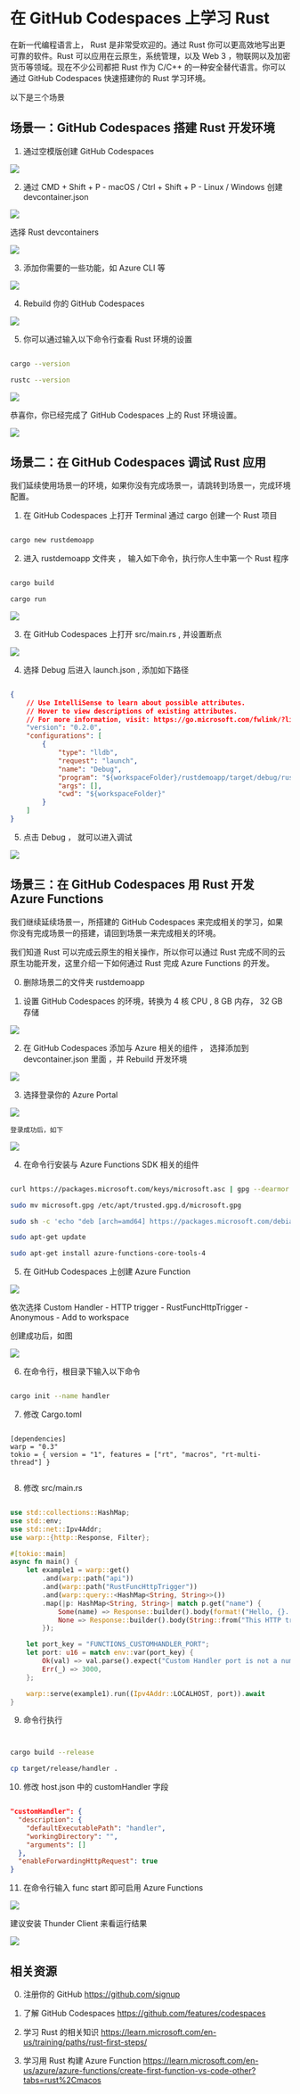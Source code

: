 # **在 GitHub Codespaces 上学习 Rust**

在新一代编程语言上， Rust 是非常受欢迎的。通过 Rust 你可以更高效地写出更可靠的软件。Rust 可以应用在云原生，系统管理，以及 Web 3 ，物联网以及加密货币等领域。现在不少公司都把 Rust 作为 C/C++ 的一种安全替代语言。你可以通过 GitHub Codespaces 快速搭建你的 Rust 学习环境。

以下是三个场景

## **场景一：GitHub Codespaces 搭建 Rust 开发环境**

1. 通过空模版创建 GitHub Codespaces

<img src="./imgs/01/Rust/01.png">

2. 通过 CMD + Shift + P - macOS / Ctrl + Shift + P - Linux / Windows 创建 devcontainer.json 

<img src="./imgs/01/Rust/02.png">

   选择 Rust devcontainers

<img src="./imgs/01/Rust/03.png">

3. 添加你需要的一些功能，如 Azure CLI 等
   
<img src="./imgs/01/Rust/04.png">

4. Rebuild 你的 GitHub Codespaces
   
<img src="./imgs/01/Rust/05.png">

5. 你可以通过输入以下命令行查看 Rust 环境的设置

```bash

cargo --version

rustc --version

```

<img src="./imgs/01/Rust/06.png">

恭喜你，你已经完成了 GitHub Codespaces 上的 Rust 环境设置。

<img src="./imgs/01/Rust/07.png">

## **场景二：在 GitHub Codespaces 调试 Rust 应用**

我们延续使用场景一的环境，如果你没有完成场景一，请跳转到场景一，完成环境配置。

1. 在 GitHub Codespaces 上打开 Terminal 通过 cargo 创建一个 Rust 项目

```bash

cargo new rustdemoapp

```

2. 进入 rustdemoapp 文件夹 ， 输入如下命令，执行你人生中第一个 Rust 程序

```bash

cargo build

cargo run

```

<img src="./imgs/01/Rust/10.png">


3. 在 GitHub Codespaces 上打开 src/main.rs , 并设置断点


<img src="./imgs/01/Rust/09.png">

4. 选择 Debug 后进入 launch.json , 添加如下路径

```json

{
    // Use IntelliSense to learn about possible attributes.
    // Hover to view descriptions of existing attributes.
    // For more information, visit: https://go.microsoft.com/fwlink/?linkid=830387
    "version": "0.2.0",
    "configurations": [
        {
            "type": "lldb",
            "request": "launch",
            "name": "Debug",
            "program": "${workspaceFolder}/rustdemoapp/target/debug/rustdemoapp",
            "args": [],
            "cwd": "${workspaceFolder}"
        }
    ]
}

```

5. 点击 Debug ， 就可以进入调试


<img src="./imgs/01/Rust/11.png">


## **场景三：在 GitHub Codespaces 用 Rust 开发 Azure Functions**

我们继续延续场景一，所搭建的 GitHub Codespaces 来完成相关的学习，如果你没有完成场景一的搭建，请回到场景一来完成相关的环境。

我们知道 Rust 可以完成云原生的相关操作，所以你可以通过 Rust 完成不同的云原生功能开发，这里介绍一下如何通过 Rust 完成 Azure Functions 的开发。

0. 删除场景二的文件夹 rustdemoapp

1. 设置 GitHub Codespaces 的环境，转换为 4 核 CPU , 8 GB 内存， 32 GB 存储

<img src="./imgs/01/Rust/12.png">

2. 在 GitHub Codespaces 添加与 Azure 相关的组件 ， 选择添加到 devcontainer.json 里面 ，并 Rebuild 开发环境 

<img src="./imgs/01/Rust/13.png">

3. 选择登录你的 Azure Portal

<img src="./imgs/01/Rust/14.png">

    登录成功后，如下

<img src="./imgs/01/Rust/15.png">


4. 在命令行安装与 Azure Functions SDK 相关的组件


```bash

curl https://packages.microsoft.com/keys/microsoft.asc | gpg --dearmor > microsoft.gpg

sudo mv microsoft.gpg /etc/apt/trusted.gpg.d/microsoft.gpg

sudo sh -c 'echo "deb [arch=amd64] https://packages.microsoft.com/debian/$(lsb_release -rs | cut -d'.' -f 1)/prod $(lsb_release -cs) main" > /etc/apt/sources.list.d/dotnetdev.list'

sudo apt-get update

sudo apt-get install azure-functions-core-tools-4

```



5. 在 GitHub Codespaces 上创建 Azure Function


<img src="./imgs/01/Rust/16.png">


依次选择 Custom Handler - HTTP trigger - RustFuncHttpTrigger - Anonymous - Add to workspace

创建成功后，如图

<img src="./imgs/01/Rust/17.png">

6. 在命令行，根目录下输入以下命令


```bash

cargo init --name handler


```

7. 修改 Cargo.toml


```

[dependencies]
warp = "0.3"
tokio = { version = "1", features = ["rt", "macros", "rt-multi-thread"] }


```

8. 修改 src/main.rs


```rust

use std::collections::HashMap;
use std::env;
use std::net::Ipv4Addr;
use warp::{http::Response, Filter};

#[tokio::main]
async fn main() {
    let example1 = warp::get()
        .and(warp::path("api"))
        .and(warp::path("RustFuncHttpTrigger"))
        .and(warp::query::<HashMap<String, String>>())
        .map(|p: HashMap<String, String>| match p.get("name") {
            Some(name) => Response::builder().body(format!("Hello, {}. This HTTP triggered function executed successfully.", name)),
            None => Response::builder().body(String::from("This HTTP triggered function executed successfully. Pass a name in the query string for a personalized response.")),
        });

    let port_key = "FUNCTIONS_CUSTOMHANDLER_PORT";
    let port: u16 = match env::var(port_key) {
        Ok(val) => val.parse().expect("Custom Handler port is not a number!"),
        Err(_) => 3000,
    };

    warp::serve(example1).run((Ipv4Addr::LOCALHOST, port)).await
}

```


9. 命令行执行


```bash


cargo build --release

cp target/release/handler .


```

10. 修改 host.json 中的 customHandler 字段


```json

"customHandler": {
  "description": {
    "defaultExecutablePath": "handler",
    "workingDirectory": "",
    "arguments": []
  },
  "enableForwardingHttpRequest": true
}

```

11. 在命令行输入 func start 即可启用 Azure Functions


<img src="./imgs/01/Rust/18.png">

建议安装 Thunder Client 来看运行结果


<img src="./imgs/01/Rust/19.png">






## **相关资源**


0. 注册你的 GitHub  https://github.com/signup 

1. 了解 GitHub Codespaces https://github.com/features/codespaces 

2. 学习 Rust 的相关知识 https://learn.microsoft.com/en-us/training/paths/rust-first-steps/

3. 学习用 Rust 构建 Azure Function https://learn.microsoft.com/en-us/azure/azure-functions/create-first-function-vs-code-other?tabs=rust%2Cmacos










